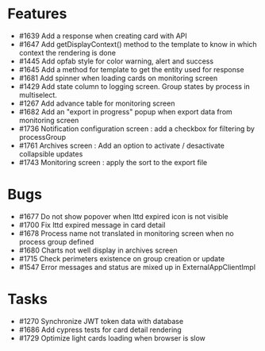 

# Features

* #1639 Add a response when creating card with API 
* #1647 Add getDisplayContext() method to the template to know in which context the rendering is done
* #1445 Add opfab style for color warning, alert and success
* #1645 Add a method for template to get the entity used for response
* #1681 Add spinner when loading cards on monitoring screen
* #1429 Add state column to logging screen. Group states by process in multiselect.
* #1267 Add advance table for monitoring screen
* #1682 Add an "export in progress" popup when export data from monitoring screen
* #1736 Notification configuration screen : add a checkbox for filtering by processGroup
* #1761 Archives screen : Add an option to activate / desactivate collapsible updates
* #1743 Monitoring screen : apply the sort to the export file

# Bugs

* #1677 Do not show popover when lttd expired icon is not visible
* #1700 Fix lttd expired message in card detail
* #1678 Process name not translated in monitoring screen when no process group defined
* #1680 Charts not well display in archives screen
* #1715 Check perimeters existence on group creation or update
* #1547 Error messages and status are mixed up in ExternalAppClientImpl

# Tasks

* #1270 Synchronize JWT token data with database
* #1686 Add cypress tests for card detail rendering
* #1729 Optimize light cards loading when browser is slow



